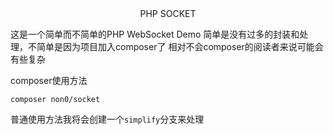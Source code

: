 <center>PHP SOCKET</center>

这是一个简单而不简单的PHP WebSocket Demo
简单是没有过多的封装和处理，不简单是因为项目加入composer了
相对不会composer的阅读者来说可能会有些复杂

composer使用方法

``
composer non0/socket
``

普通使用方法我将会创建一个``simplify``分支来处理
